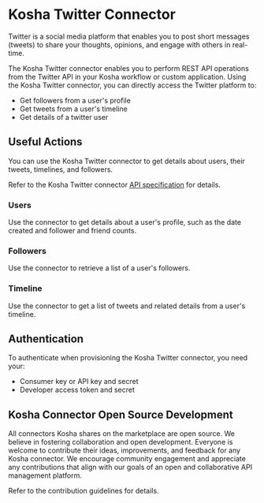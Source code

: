 # Kosha Twitter Connector

Twitter is a social media platform that enables you to post short messages (tweets) to share your thoughts, opinions, and engage with others in real-time.

The Kosha Twitter connector enables you to perform REST API operations from the Twitter API in your Kosha workflow or custom application. Using the Kosha Twitter connector, you can directly access the Twitter platform to:

* Get followers from a user's profile
* Get tweets from a user's timeline
* Get details of a twitter user

## Useful Actions

You can use the Kosha Twitter connector to get details about users, their tweets, timelines, and followers.

Refer to the Kosha Twitter connector [API specification](openapi.json) for details.

### Users

Use the connector to get details about a user's profile, such as the date created and follower and friend counts.

### Followers

Use the connector to retrieve a list of a user's followers. 

### Timeline

Use the connector to get a list of tweets and related details from a user's timeline. 

## Authentication

To authenticate when provisioning the Kosha Twitter connector, you need your:

* Consumer key or API key and secret
* Developer access token and secret

## Kosha Connector Open Source Development

All connectors Kosha shares on the marketplace are open source. We believe in fostering collaboration and open development. Everyone is welcome to contribute their ideas, improvements, and feedback for any Kosha connector. We encourage community engagement and appreciate any contributions that align with our goals of an open and collaborative API management platform.

Refer to the contribution guidelines for details.
